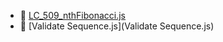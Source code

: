 * 📄 [LC_509_nthFibonacci.js](LC_509_nthFibonacci.js)
* 📄 [Validate Sequence.js](Validate Sequence.js)
